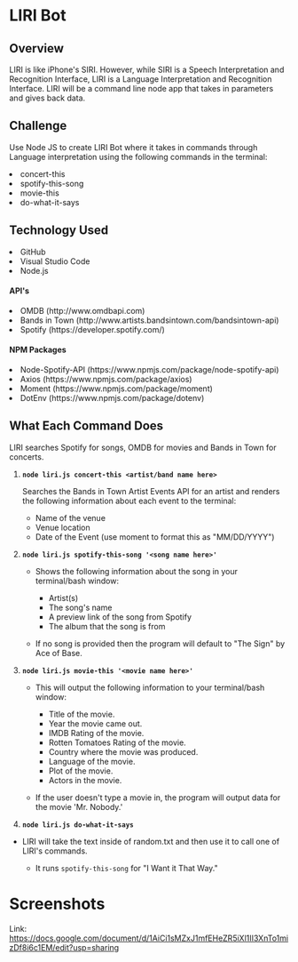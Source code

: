 <h1>LIRI Bot</h1>

<h2>Overview</h2>

LIRI is like iPhone's SIRI. However, while SIRI is a Speech Interpretation and Recognition Interface, LIRI is a Language Interpretation and Recognition Interface. LIRI will be a command line node app that takes in parameters and gives back data.

<h2>Challenge</h2>

Use Node JS to create LIRI Bot where it takes in commands through Language interpretation using the following commands in the terminal:

<li>concert-this</li>

<li>spotify-this-song</li>

<li>movie-this</li>

<li>do-what-it-says</li>
  
<h2>Technology Used</h2>

<li>GitHub</li>
<li>Visual Studio Code</li>
<li>Node.js</li>

<h4>API's</h4>
<li>OMDB (http://www.omdbapi.com)</li>
<li>Bands in Town (http://www.artists.bandsintown.com/bandsintown-api)</li>
<li>Spotify (https://developer.spotify.com/)</li>
  
 <h4>NPM Packages</h4>
<li>Node-Spotify-API (https://www.npmjs.com/package/node-spotify-api)</li>
<li>Axios (https://www.npmjs.com/package/axios)</li>
<li>Moment (https://www.npmjs.com/package/moment)</li> 
<li>DotEnv (https://www.npmjs.com/package/dotenv)</li> 

<h2>What Each Command Does</h2>

LIRI searches Spotify for songs, OMDB for movies and Bands in Town for concerts.

1. <strong>`node liri.js concert-this <artist/band name here>`</strong>

   Searches the Bands in Town Artist Events API for an artist and renders the following information about each event to the terminal:

     * Name of the venue
     * Venue location
     * Date of the Event (use moment to format this as "MM/DD/YYYY")
     
2. <strong>`node liri.js spotify-this-song '<song name here>'`</strong>

   * Shows the following information about the song in your terminal/bash window:

     * Artist(s)
     * The song's name
     * A preview link of the song from Spotify
     * The album that the song is from

   * If no song is provided then the program will default to "The Sign" by Ace of Base.
   
3. <strong>`node liri.js movie-this '<movie name here>'`</strong>

   * This will output the following information to your terminal/bash window:

       * Title of the movie.
       * Year the movie came out.
       * IMDB Rating of the movie.
       * Rotten Tomatoes Rating of the movie.
       * Country where the movie was produced.
       * Language of the movie.
       * Plot of the movie.
       * Actors in the movie.

   * If the user doesn't type a movie in, the program will output data for the movie 'Mr. Nobody.'

 4. <strong>`node liri.js do-what-it-says`</strong>

   * LIRI will take the text inside of random.txt and then use it to call one of LIRI's commands.

     * It runs `spotify-this-song` for "I Want it That Way." 

<h1>Screenshots</h1>

Link: https://docs.google.com/document/d/1AiCi1sMZxJ1mfEHeZR5iXl1II3XnTo1mizDf8i6c1EM/edit?usp=sharing
